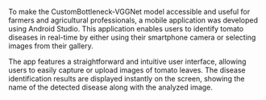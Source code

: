 
To make the CustomBottleneck-VGGNet model accessible and useful for farmers and agricultural professionals, a mobile application was developed using Android Studio. This application enables users to identify tomato diseases in real-time by either using their smartphone camera or selecting images from their gallery.
		 	
The app features a straightforward and intuitive user interface, allowing users to easily capture or upload images of tomato leaves. The disease identification results are displayed instantly on the screen, showing the name of the detected disease along with the analyzed image. 
